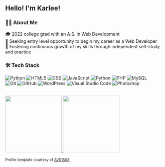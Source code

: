 <h2>Hello! I'm Karlee!</h2>

<h3>👩‍💻 About Me </h3>

🎓 2022 college grad with an A.S. in Web Development<br />
💼 Seeking entry level opportunity to begin my career as a Web Developer<br />
🌱 Fostering continuous growth of my skills through independent self-study and practice<br />

<h3>🛠 Tech Stack</h3>

![Python](https://img.shields.io/badge/-Python-333333?style=flat&logo=python)
![HTML5](https://img.shields.io/badge/-HTML5-333333?style=flat&logo=HTML5)
![CSS](https://img.shields.io/badge/-CSS-333333?style=flat&logo=CSS3&logoColor=1572B6)
![JavaScript](https://img.shields.io/badge/-JavaScript-333333?style=flat&logo=javascript)
![Python](https://img.shields.io/badge/-Python-333333?style=flat&logo=python)
![PHP](https://img.shields.io/badge/-PHP-333333?style=flat&logo=PHP)
![MySQL](https://img.shields.io/badge/-MySQL-333333?style=flat&logo=mysql) <br />
![Git](https://img.shields.io/badge/-Git-333333?style=flat&logo=git)
![GitHub](https://img.shields.io/badge/-GitHub-333333?style=flat&logo=github)
![WordPress](https://img.shields.io/badge/-WordPress-333333?style=flat&logo=wordpress)
![Visual Studio Code](https://img.shields.io/badge/-Visual%20Studio%20Code-333333?style=flat&logo=visual-studio-code&logoColor=007ACC)
![Photoshop](https://img.shields.io/badge/-Photoshop-333333?style=flat&logo=adobe-photoshop)

<br/>

<a href="https://github.com/mskarleek">
  <img height="180em" src="https://github-readme-stats-git-masterrstaa-rickstaa.vercel.app/api?username=mskarleek&theme=buefy&show_icons=true" />
  <img height="180em" src="https://github-readme-stats-git-masterrstaa-rickstaa.vercel.app/api/top-langs/?username=mskarleek&theme=buefy" />
</a>

<sub>Profile template courtesy of [AVS1508](https://github.com/AVS1508)</sub>
